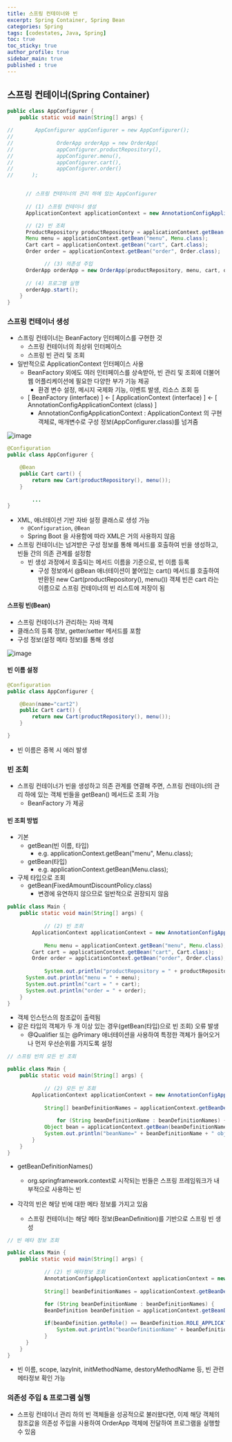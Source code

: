 ```yaml
---
title: 스프링 컨테이너와 빈
excerpt: Spring Container, Spring Bean
categories: Spring
tags: [codestates, Java, Spring]
toc: true
toc_sticky: true
author_profile: true
sidebar_main: true
published : true
---
```


## 스프링 컨테이너(Spring Container)

```java
public class AppConfigurer {
    public static void main(String[] args) {

//       AppConfigurer appConfigurer = new AppConfigurer();
//
//              OrderApp orderApp = new OrderApp(
//              appConfigurer.productRepository(),
//              appConfigurer.menu(),
//              appConfigurer.cart(),
//              appConfigurer.order()
//      );


      // 스프링 컨테이너의 관리 하에 있는 AppConfigurer
			
      // (1) 스프링 컨테이너 생성
      ApplicationContext applicationContext = new AnnotationConfigApplicationContext(AppConfigurer.class);

      // (2) 빈 조회 
      ProductRepository productRepository = applicationContext.getBean("productRepository", ProductRepository.class);
      Menu menu = applicationContext.getBean("menu", Menu.class);
      Cart cart = applicationContext.getBean("cart", Cart.class);
      Order order = applicationContext.getBean("order", Order.class);

			// (3) 의존성 주입
      OrderApp orderApp = new OrderApp(productRepository, menu, cart, order);
	
      // (4) 프로그램 실행 
      orderApp.start();
    }
}
```

### 스프링 컨테이너 생성
- 스프링 컨테이너는 BeanFactory 인터페이스를 구현한 것
  - 스프링 컨테이너의 최상위 인터페이스 
  - 스프링 빈 관리 및 조회
- 일반적으로 ApplicationContext 인터페이스 사용
  - BeanFactory 외에도 여러 인터페이스를 상속받아, 빈 관리 및 조회에 더불어 웹 어플리케이션에 필요한 다양한 부가 기능 제공
    - 환경 변수 설정, 메시지 국제화 기능, 이벤트 발생, 리소스 조회 등
  - [ BeanFactory (interface) ] <- [ ApplicationContext (interface) ] <- [ AnnotationConfigApplicationContext (class) ]
    - AnnotationConfigApplicationContext : ApplicationContext 의 구현 객체로, 매개변수로 구성 정보(AppConfigurer.class)를 넘겨줌
     
![image](https://github.com/JSooCha/JSooCha.github.io/assets/90169862/513bff10-77bc-43ad-8a5b-1a6b68ec485a)


```java
@Configuration
public class AppConfigurer {

    @Bean
    public Cart cart() {
        return new Cart(productRepository(), menu());
    }
		
		...
}
```
- XML, 애너테이션 기반 자바 설정 클래스로 생성 가능
  - ```@Configuration```, ```@Bean```
  - Spring Boot 을 사용함에 따라 XML은 거의 사용하지 않음
- 스프링 컨테이너는 넘겨받은 구성 정보를 통해 메서드를 호출하여 빈을 생성하고, 빈들 간의 의존 관계를 설정함
  - 빈 생성 과정에서 호출되는 메서드 이름을 기준으로, 빈 이름 등록
    - 구성 정보에서 @Bean 애너테이션이 붙어있는 cart() 메서드를 호출하여 반환된 new Cart(productRepository(), menu()) 객체 빈은 cart 라는 이름으로 스프링 컨테이너의 빈 리스트에 저장이 됨

#### 스프링 빈(Bean)
- 스프링 컨테이너가 관리하는 자바 객체
- 클래스의 등록 정보, getter/setter 메서드를 포함 
- 구성 정보(설정 메타 정보)를 통해 생성

![image](https://github.com/JSooCha/JSooCha.github.io/assets/90169862/89bbbbb7-957c-4094-a08d-48eb701c8ff1)


#### 빈 이름 설정
```java
@Configuration
public class AppConfigurer {

    @Bean(name="cart2")
    public Cart cart() {
        return new Cart(productRepository(), menu());
    }

}
```
- 빈 이름은 중복 시 에러 발생

### 빈 조회
- 스프링 컨테이너가 빈을 생성하고 의존 관계를 연결해 주면, 스프링 컨테이너의 관리 하에 있는 객체 빈들을 getBean() 메서드로 조회 가능
  - BeanFactory 가 제공

#### 빈 조회 방법
- 기본
  - getBean(빈 이름, 타입)
    - e.g. applicationContext.getBean("menu", Menu.class);
  - getBean(타입)
    - e.g. applicationContext.getBean(Menu.class);
- 구체 타입으로 조회
  - getBean(FixedAmountDiscountPolicy.class)
    - 변경에 유연하지 않으므로 일반적으로 권장되지 않음

```java
public class Main {
    public static void main(String[] args) {
			
			// (2) 빈 조회 
	    ApplicationContext applicationContext = new AnnotationConfigApplicationContext(AppConfigurer.class);
		  
			Menu menu = applicationContext.getBean("menu", Menu.class);
	    Cart cart = applicationContext.getBean("cart", Cart.class);
	    Order order = applicationContext.getBean("order", Order.class);
			
			System.out.println("productRepository = " + productRepository);
      System.out.println("menu = " + menu);
      System.out.println("cart = " + cart);
      System.out.println("order = " + order);
    }
}
```
- 객체 인스턴스의 참조값이 출력됨
- 같은 타입의 객체가 두 개 이상 있는 경우(getBean(타입)으로 빈 조회) 오류 발생
  - @Qualifier 또는 @Primary 애너테이션을 사용하여 특정한 객체가 들어오거나 먼저 우선순위를 가지도록 설정

```java
// 스프링 빈의 모든 빈 조회

public class Main {
    public static void main(String[] args) {
			
			// (2) 모든 빈 조회 
	    ApplicationContext applicationContext = new AnnotationConfigApplicationContext(AppConfigurer.class);
			
			String[] beanDefinitionNames = applicationContext.getBeanDefinitionNames();
       
				for (String beanDefinitionName : beanDefinitionNames) {
            Object bean = applicationContext.getBean(beanDefinitionName);
            System.out.println("beanName=" + beanDefinitionName + " object=" + bean);
        }
    }
}
```
- getBeanDefinitionNames() 
  - org.springframework.context로 시작되는 빈들은 스프링 프레임워크가 내부적으로 사용하는 빈

- 각각의 빈은 해당 빈에 대한 메타 정보를 가지고 있음  
  - 스프링 컨테이너는 해당 메타 정보(BeanDefinition)를 기반으로 스프링 빈 생성

```java
// 빈 메타 정보 조회

public class Main {
    public static void main(String[] args) {
			
			// (2) 빈 메타정보 조회
			AnnotationConfigApplicationContext applicationContext = new AnnotationConfigApplicationContext(AppConfigurer.class);			
			
			String[] beanDefinitionNames = applicationContext.getBeanDefinitionNames();
        
			for (String beanDefinitionName : beanDefinitionNames) {
            BeanDefinition beanDefinition = applicationContext.getBeanDefinition(beanDefinitionName);

            if(beanDefinition.getRole() == BeanDefinition.ROLE_APPLICATION) {
                System.out.println("beanDefinitionName" + beanDefinitionName + " beanDefinition = " + beanDefinition);
            }
      }
    }
}
```
- 빈 이름, scope, lazyInit, initMethodName, destoryMethodName 등, 빈 관련 메타정보 확인 가능

### 의존성 주입 & 프로그램 실행
- 스프링 컨테이너 관리 하의 빈 객체들을 성공적으로 불러왔다면, 이제 해당 객체의 참조값을 의존성 주입을 사용하여 OrderApp 객체에 전달하여 프로그램을 실행할 수 있음